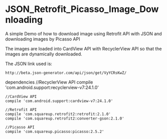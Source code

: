 # JSON_Retrofit_Picasso_Image_Downloading

A simple Demo of how to download image using Retrofit API with JSON and downloading images by Picasso API

The images are loaded into CardView API with RecyclerView API so that the images are dynamically downloaded.

The JSON link used is: 

    http://beta.json-generator.com/api/json/get/VyYCRsKwZ/

dependencies
    //RecyclerView API
    compile 'com.android.support:recyclerview-v7:24.1.0'
    
    //CardView API
    compile 'com.android.support:cardview-v7:24.1.0'
    
    //Retrofit API
    compile 'com.squareup.retrofit2:retrofit:2.1.0'
    compile 'com.squareup.retrofit2:converter-gson:2.1.0'
    
    //Picasso API
    compile 'com.squareup.picasso:picasso:2.5.2'
